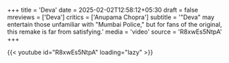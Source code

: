 +++
title = 'Deva'
date = 2025-02-02T12:58:12+05:30
draft = false
mreviews = ['Deva']
critics = ['Anupama Chopra']
subtitle = '"Deva" may entertain those unfamiliar with "Mumbai Police," but for fans of the original, this remake is far from satisfying.'
media = 'video'
source = 'R8xwEs5NtpA'
+++

{{< youtube id="R8xwEs5NtpA" loading="lazy" >}}
